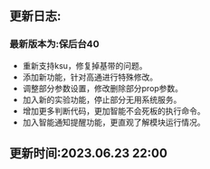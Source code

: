 ## 更新日志:

### 最新版本为:保后台40

- 重新支持ksu，修复掉基带的问题。
- 添加新功能，针对高通进行特殊修改。
- 调整部分参数设置，修改删除部分prop参数。
- 加入新的实验功能，停止部分无用系统服务。
- 增加更多判断代码，更加智能不会死板的执行命令。
- 加入智能通知提醒功能，更直观了解模块运行情况。

## 更新时间:2023.06.23 22:00